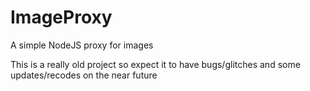 # ImageProxy
A simple NodeJS proxy for images

This is a really old project so expect it to have bugs/glitches and some updates/recodes on the near future
